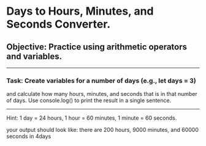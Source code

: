 # Days to Hours, Minutes, and Seconds Converter.

## Objective: Practice using arithmetic operators and variables.

---
### Task: Create variables for a number of days (e.g., let days = 3) 
and calculate how many hours, minutes, and seconds that is in that number of days. 
Use console.log() to print the result in a single sentence.

---
Hint: 1 day = 24 hours, 1 hour = 60 minutes, 1 minute = 60 seconds.

your output should look like:
there are 200 hours, 9000 minutes, and 60000 seconds in 4days
